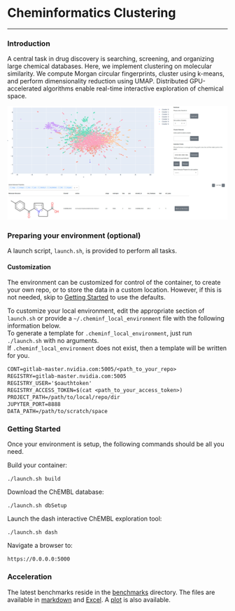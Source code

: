 # Cheminformatics Clustering
---
### Introduction
A central task in drug discovery is searching, screening, and organizing large chemical databases.
Here, we implement clustering on molecular similarity.
We compute Morgan circular fingerprints, cluster using k-means, and perform dimensionality reduction using UMAP.
Distributed GPU-accelerated algorithms enable real-time interactive exploration of chemical space.

![screenshot](screenshot.jpg "Screenshot of cheminformatics dashboard")

### Preparing your environment (optional)
A launch script, `launch.sh`, is provided to perform all tasks. 

#### Customization

The environment can be customized for control of the container, to create your own repo, or to store the data in a custom location. However, if this is not needed, 
skip to [Getting Started](#getting-started) to use the defaults.

To customize your local environment, edit the appropriate section of `launch.sh` or provide a `~/.cheminf_local_environment` file with the following information below.  
To generate a template for `.cheminf_local_environment`, just run `./launch.sh` with no arguments.  
If `.cheminf_local_environment` does not exist, then a template will be written for you.

```
CONT=gitlab-master.nvidia.com:5005/<path_to_your_repo>
REGISTRY=gitlab-master.nvidia.com:5005
REGISTRY_USER='$oauthtoken'
REGISTRY_ACCESS_TOKEN=$(cat <path_to_your_access_token>)
PROJECT_PATH=/path/to/local/repo/dir
JUPYTER_PORT=8888
DATA_PATH=/path/to/scratch/space
```

### Getting Started
Once your environment is setup, the following commands should be all you need.

Build your container:

```
./launch.sh build
```

Download the ChEMBL database:
```
./launch.sh dbSetup
```

Launch the dash interactive ChEMBL exploration tool:

```
./launch.sh dash
```

Navigate a browser to:

```
https://0.0.0.0:5000
```

### Acceleration

The latest benchmarks reside in the [benchmarks](benchmarks) directory. The files are available in [markdown](benchmarks/benchmark.md) and [Excel](benchmarks/benchmark.xlsx). A [plot](benchmarks/benchmark.png) is also available.



